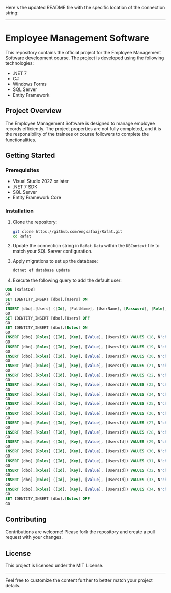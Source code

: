 Here's the updated README file with the specific location of the connection string:

---

# Employee Management Software

This repository contains the official project for the Employee Management Software development course. The project is developed using the following technologies:

- .NET 7
- C#
- Windows Forms
- SQL Server
- Entity Framework

## Project Overview

The Employee Management Software is designed to manage employee records efficiently. The project properties are not fully completed, and it is the responsibility of the trainees or course followers to complete the functionalities.

## Getting Started

### Prerequisites

- Visual Studio 2022 or later
- .NET 7 SDK
- SQL Server
- Entity Framework Core

### Installation

1. Clone the repository:
   ```sh
   git clone https://github.com/engsafaaj/Rafat.git
   cd Rafat
   ```

2. Update the connection string in `Rafat.Data` within the `DBContext` file to match your SQL Server configuration.

3. Apply migrations to set up the database:
   ```sh
   dotnet ef database update
   ```

4. Execute the following query to add the default user:

```sql
USE [RafatDB]
GO
SET IDENTITY_INSERT [dbo].[Users] ON 
GO
INSERT [dbo].[Users] ([Id], [FullName], [UserName], [Password], [Role], [IsSecondaryUser], [UserId], [Phone], [Email], [Address], [CreatedDate], [EditedDate]) VALUES (1, N'الشعبة الادارية', N'admin', N'12345', N'User', 0, N'7e3c6ce6-a05b-4cbe-b0fc-c6057cd30541', N'', N'', N'', CAST(N'2024-06-14T00:00:00.0000000' AS DateTime2), CAST(N'2024-07-17T00:00:00.0000000' AS DateTime2))
GO
SET IDENTITY_INSERT [dbo].[Users] OFF
GO
SET IDENTITY_INSERT [dbo].[Roles] ON 
GO
INSERT [dbo].[Roles] ([Id], [Key], [Value], [UsersId]) VALUES (18, N'checkBoxAdd', 1, 1)
GO
INSERT [dbo].[Roles] ([Id], [Key], [Value], [UsersId]) VALUES (19, N'checkBoxDelete', 1, 1)
GO
INSERT [dbo].[Roles] ([Id], [Key], [Value], [UsersId]) VALUES (20, N'checkBoxEdit', 1, 1)
GO
INSERT [dbo].[Roles] ([Id], [Key], [Value], [UsersId]) VALUES (21, N'checkBoxExport', 1, 1)
GO
INSERT [dbo].[Roles] ([Id], [Key], [Value], [UsersId]) VALUES (22, N'checkBoxPrint', 1, 1)
GO
INSERT [dbo].[Roles] ([Id], [Key], [Value], [UsersId]) VALUES (23, N'checkBoxSearch', 1, 1)
GO
INSERT [dbo].[Roles] ([Id], [Key], [Value], [UsersId]) VALUES (24, N'checkBoxHomeSearch', 1, 1)
GO
INSERT [dbo].[Roles] ([Id], [Key], [Value], [UsersId]) VALUES (25, N'checkBoxHome', 1, 1)
GO
INSERT [dbo].[Roles] ([Id], [Key], [Value], [UsersId]) VALUES (26, N'checkBoxSalary', 1, 1)
GO
INSERT [dbo].[Roles] ([Id], [Key], [Value], [UsersId]) VALUES (27, N'checkBoxEmployees', 1, 1)
GO
INSERT [dbo].[Roles] ([Id], [Key], [Value], [UsersId]) VALUES (28, N'checkBoxUsers', 1, 1)
GO
INSERT [dbo].[Roles] ([Id], [Key], [Value], [UsersId]) VALUES (29, N'checkBoxReport', 1, 1)
GO
INSERT [dbo].[Roles] ([Id], [Key], [Value], [UsersId]) VALUES (30, N'checkBoxSettings', 1, 1)
GO
INSERT [dbo].[Roles] ([Id], [Key], [Value], [UsersId]) VALUES (31, N'checkBoxAbout', 1, 1)
GO
INSERT [dbo].[Roles] ([Id], [Key], [Value], [UsersId]) VALUES (32, N'checkBoxHelp', 1, 1)
GO
INSERT [dbo].[Roles] ([Id], [Key], [Value], [UsersId]) VALUES (33, N'checkBoxRetirmnet', 1, 1)
GO
INSERT [dbo].[Roles] ([Id], [Key], [Value], [UsersId]) VALUES (34, N'checkBoxSystemRecords', 1, 1)
GO
SET IDENTITY_INSERT [dbo].[Roles] OFF
GO
```

## Contributing

Contributions are welcome! Please fork the repository and create a pull request with your changes.

## License

This project is licensed under the MIT License.

---

Feel free to customize the content further to better match your project details.
